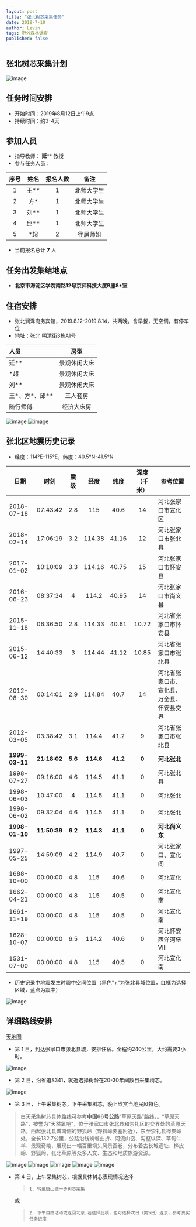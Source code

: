 ```yaml
---
layout: post
title: "张北树芯采集任务"
date: 2019-7-10
author: Levin
tags: 野外森林调查
published: false
---
```


## 张北树芯采集计划
![image](/images/article/zhangbeitask/树木年轮.png)
## 任务时间安排
- 开始时间：2019年8月12日上午9点
- 持续时间：约3-4天

<!-- more -->

## 参加人员
- 指导教师： **延**** 教授
- 参与任务人员： 

| 序号 | 姓名 | 报名人数 | 备注 |
| :-: | :-: | :-: |  :-: |
| 1 | 王**| 1 | 北师大学生 |
| 2 | 方*| 1 | 北师大学生 |  
| 3 | 刘** | 1 | 北师大学生 |
| 4 | 邱**| 1 | 北师大学生 |
| 5 | *超 | 2 | 往届师姐 |

- 当前报名总计 **7** 人

## 任务出发集结地点
- **北京市海淀区学院南路12号京师科技大厦B座8*室**

## 住宿安排

- 张北润泽商务宾馆，2019.8.12-2019.8.14，共两晚，含早餐，无空调，有停车位
- 地址：张北 明清街3栋A1号

| 人员 | 房型 |
| :- | :-: |
| 延** | 景观休闲大床 |
| *超 | 景观休闲大床 |
| 刘** | 景观休闲大床 |
| 王*、方*、邱** | 三人套房 |
| 随行师傅 | 经济大床房 |

![image](/images/article/zhangbeitask/润泽酒店.jpg)
![image](/images/article/zhangbeitask/润泽酒店位置.jpg)

## 张北区地震历史记录

- 经度：114°E-115°E，纬度：40.5°N-41.5°N

| 日期	| 时刻	| 震级	| 经度	| 纬度	| 深度（千米）|	参考位置|
| - | - | :-: |  :-: | :-: | :-: | - |
|2018-07-18 |	07:43:42 |	2.8	|115|	40.6|	14	|河北张家口市宣化区|
|2018-02-14 |	17:06:19	|3.2	|114.38	|41.16	|12|	河北张家口市张北县|
|2017-01-02	| 10:10:09	|3.3	|114.16	|40.75	|15	|河北张家口市怀安县|
|2016-06-23	| 08:37:34	|4	|114.2	|40.95	|14|	河北张家口市尚义县|
|2015-11-18	| 06:36:50	|2.8	|114.33	|40.61	|10.72|	河北省张家口市怀安县|
|2015-06-12	| 14:40:33	|3	|114.44	|41.12	|10.85|	河北省张家口市张北县|
|2012-08-30	| 00:14:01	|2.9	|114.84	|40.7	|14|	河北省张家口市、宣化县、万全县、怀安县交界|
|2012-03-05	| 03:38:42	|3.1 |	114.4 |	41.2 |	9 |	河北省张家口市张北县|
|**1999-03-11**	| **21:18:02**	|**5.6** |	**114.6** |	**41.2** |	**0** |	**河北张北**|
|1998-07-27	| 09:16:00	|4.6 |	114.5 |	41.1 |	0 |	河北张北县|
|1998-06-03	| 10:47:00 |	4 |	114.5 |	41.1 |	0 |	河北张北|
|1998-06-02	| 09:32:04 |	4.6 |	114.5 |	41.1 |	0 |	河北张北|
|**1998-01-10**	| **11:50:39** |	**6.2** |	**114.3** |	**41.1** |	**0** |	**河北尚义东**|
|1997-05-25	| 14:59:09 |	4.2 |	114.9 |	40.7 |	0 |	河北张家口、宣化间|
|1688-10-00	| 00:00:00 |	4.8	|115 | 40.6 |	0	|河北宣化|
|1662-04-21	| 00:00:00 |	4.8	|115 |	40.5|	0	|河北宣化南|
|1661-11-19	| 00:00:00 |	4.8 |	115 |	40.5 |	0 |	河北宣化南|
|1628-10-07	| 00:00:00 |	6.5 |	114.2 |	40.6 |	0 |	河北怀安西洋河堡Ⅷ|
|1531-07-00	| 00:00:00 |	4.8 |	115 |	40.5 |	0 |	河北宣化南|

- 历史记录中地震发生时震中空间位置（黑色"+"为张北县城位置，红框为选择区域，蓝点为震中）

![image](/images/article/zhangbeitask/张北地震空间分布.png)

## 详细路线安排

[天地图](https://map.tianditu.gov.cn/ "天地图")

- 第 1 日，到达张家口市张北县城，安排住宿。全程约240公里，大约需要3小时。

![image](/images/article/zhangbeitask/北京到张北导航路线.png)

- 第 2 日，沿省道S341，就近选择树龄在20-30年间数目采集树芯。

![image](/images/article/zhangbeitask/第2天采集树芯行程.jpg)

- 第 3 日，上午采集树芯，下午采集树芯，晚上欣赏当地民风特色。

> 白天采集树芯具体路线可参考**中国66号公路**“草原天路”路线，。“草原天路”，被誉为“天然氧吧”，位于张家口市张北县和崇礼区的交界处的草原天路，西起张北县城南侧的野狐岭（野狐岭要塞附近），东至崇礼县桦皮岭处，全长132.7公里，公路沿线蜿蜒曲折、河流山峦、沟壑纵深、草甸牛羊、景观奇峻，展现出一幅百里坝头风景画卷，分布着古长城遗址、桦皮岭、野狐岭、张北草原等众多人文、生态和地质旅游资源。

![image](/images/article/zhangbeitask/草原天路全程.jpg)
![image](/images/article/zhangbeitask/66号公路1.jpg)
![image](/images/article/zhangbeitask/66号公路2.jpg)
![image](/images/article/zhangbeitask/66号公路3.jpg)
![image](/images/article/zhangbeitask/66号公路4.jpg)

- 第 4 日，上午采集树芯，根据具体树芯表现情况选择
    >     1. 转道唐山进一步树芯采集
    
    或

    >     2. 下午自由活动或返回北京,若选择此项，也可选择次日（第5日）返京，参考真实任务进度
